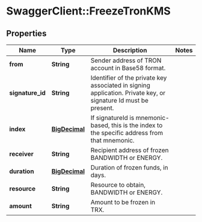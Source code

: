 # SwaggerClient::FreezeTronKMS

## Properties
Name | Type | Description | Notes
------------ | ------------- | ------------- | -------------
**from** | **String** | Sender address of TRON account in Base58 format. | 
**signature_id** | **String** | Identifier of the private key associated in signing application. Private key, or signature Id must be present. | 
**index** | [**BigDecimal**](BigDecimal.md) | If signatureId is mnemonic-based, this is the index to the specific address from that mnemonic. | 
**receiver** | **String** | Recipient address of frozen BANDWIDTH or ENERGY. | 
**duration** | [**BigDecimal**](BigDecimal.md) | Duration of frozen funds, in days. | 
**resource** | **String** | Resource to obtain, BANDWIDTH or ENERGY. | 
**amount** | **String** | Amount to be frozen in TRX. | 

